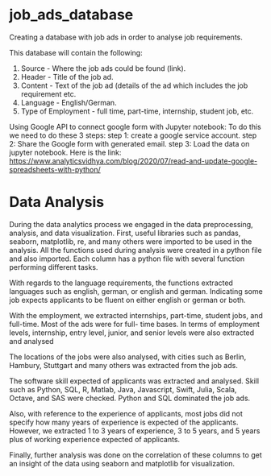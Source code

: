 # job_ads_database
Creating a database with job ads in order to analyse job requirements.

This database will contain the following:
1. Source - Where the job ads could be found (link).
2. Header - Title of the job ad.
3. Content - Text of the job ad (details of the ad which includes the job requirement etc.
4. Language - English/German.
5. Type of Employment - full time, part-time, internship, student job, etc.

Using Google API to connect google form with Jupyter notebook:
To do this we need to do these 3 steps:
step 1: create a google service account.
step 2: Share the Google form with generated email.
step 3: Load the data on jupyter notebook.
Here is the link: https://www.analyticsvidhya.com/blog/2020/07/read-and-update-google-spreadsheets-with-python/


# Data Analysis

During the data analytics process we engaged in the data preprocessing, analysis, and data visualization.
First, useful libraries such as pandas, seaborn, matplotlib, re, and many others were imported to be used in the analysis. All the functions used during analysis were created in a python file and also imported. Each column has a python file with several function performing different tasks.

With regards to the language requirements, the functions extracted languages such as english, german, or english and german. Indicating some job expects applicants to be fluent on either english or german or both.

With the employment, we extracted internships, part-time, student jobs, and full-time. Most of the ads were for full- time bases. In terms of employment levels, internship, entry level, junior, and senior levels were also extracted and analysed

The locations of the jobs were also analysed, with cities such as Berlin, Hambury, Stuttgart and many others was extracted from the job ads.

The software skill expected of applicants was extracted and analysed. Skill such as Python, SQL, R, Matlab, Java, Javascript, Swift, Julia, Scala, Octave, and SAS were checked. Python and SQL dominated the job ads.

Also, with reference to the experience of applicants, most jobs did not specify how many years of experience is expected of the applicants. However, we extracted 1 to 3 years of experience, 3 to 5 years, and 5 years plus of working experience expected of applicants.

Finally, further analysis was done on the correlation of these columns to get an insight of the data using seaborn and matplotlib for visualization.
